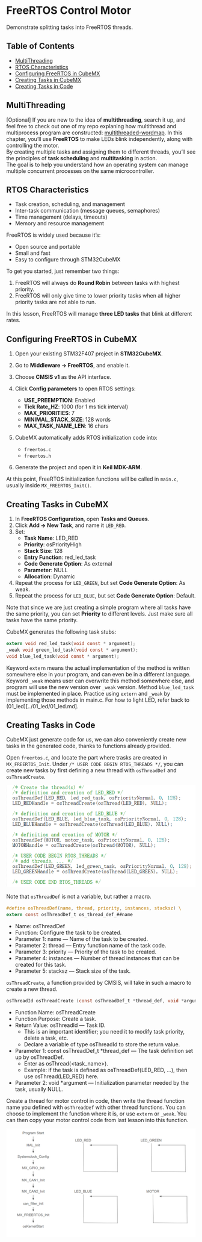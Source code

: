 # FreeRTOS Control Motor
Demonstrate splitting tasks into FreeRTOS threads.

## Table of Contents
- [MultiThreading](#multithreading)
- [RTOS Characteristics](#rtos-characteristics)
- [Configuring FreeRTOS in CubeMX](#configuring-freertos-in-cubemx)
- [Creating Tasks in CubeMX](#creating-tasks-in-cubemx)
- [Creating Tasks in Code](#creating-tasks-in-code)

## MultiThreading
[Optional] If you are new to the idea of **multithreading**, search it up, and feel free to check out one of my repo explaning how multithread and multiprocess program are constructed: [multithreaded-wordmap](https://github.com/chongdayou/multithreaded-wordmap).
In this chapter, you’ll use **FreeRTOS** to make LEDs blink independently, along with controlling the motor.  
By creating multiple tasks and assigning them to different threads, you’ll see the principles of **task scheduling** and **multitasking** in action.  
The goal is to help you understand how an operating system can manage multiple concurrent processes on the same microcontroller.

## RTOS Characteristics

- Task creation, scheduling, and management  
- Inter-task communication (message queues, semaphores)  
- Time management (delays, timeouts)  
- Memory and resource management  

FreeRTOS is widely used because it’s:
- Open source and portable  
- Small and fast  
- Easy to configure through STM32CubeMX  

To get you started, just remember two things:
1. FreeRTOS will always do **Round Robin** between tasks with highest priority.
2. FreeRTOS will only give time to lower priority tasks when all higher priority tasks are not able to run.

In this lesson, FreeRTOS will manage **three LED tasks** that blink at different rates.  

## Configuring FreeRTOS in CubeMX

1. Open your existing STM32F407 project in **STM32CubeMX**.  
2. Go to **Middleware -> FreeRTOS**, and enable it.  
3. Choose **CMSIS v1** as the API interface.  
4. Click **Config parameters** to open RTOS settings:
	- **USE_PREEMPTION**: Enabled
	- **Tick Rate_HZ**: 1000 (for 1 ms tick interval)
	- **MAX_PRIORITIES**: 7
	- **MINIMAL_STACK_SIZE**: 128 words
	- **MAX_TASK_NAME_LEN**: 16 chars

5. CubeMX automatically adds RTOS initialization code into:
	- `freertos.c`
	- `freertos.h`

6. Generate the project and open it in **Keil MDK-ARM**.

At this point, FreeRTOS initialization functions will be called in `main.c`, usually inside `MX_FREERTOS_Init()`.

## Creating Tasks in CubeMX

1. In **FreeRTOS Configuration**, open **Tasks and Queues**.  
2. Click **Add → New Task**, and name it `LED_RED`.  
3. Set:
	- **Task Name**: LED_RED
	- **Priority**: osPriorityHigh
	- **Stack Size**: 128
	- **Entry Function**: red_led_task
	- **Code Generate Option**: As external
	- **Parameter**: NULL
	- **Allocation**: Dynamic
4. Repeat the process for `LED_GREEN`, but set **Code Generate Option**: As weak.
5. Repeat the process for `LED_BLUE`, but set **Code Generate Option**: Default.

Note that since we are just creating a simple program where all tasks have the same priority, you can set **Priority** to different levels. Just make sure all tasks have the same priority.

CubeMX generates the following task stubs:

```c
extern void red_led_task(void const * argument);
_weak void green_led_task(void const * argument);
void blue_led_task(void const * argument);
```

Keyword `extern` means the actual implementation of the method is written somewhere else in your program, and can even be in a different language.
Keyword `_weak` means user can overwrite this method somewhere else, and program will use the new version over `_weak` version.
Method `blue_led_task` must be implemented in place.
Practice using `extern` and `_weak` by implementing those methods in main.c. For how to light LED, refer back to (01_led)[../01_led/01_led.md].

## Creating Tasks in Code
CubeMX just generate code for us, we can also conveniently create new tasks in the generated code, thanks to functions already provided.

Open `freertos.c`, and locate the part where trasks are created in `MX_FREERTOS_Init`. Under `/* USER CODE BEGIN RTOS_THREADS */`, you can create new tasks by first defining a new thread with `osThreadDef` and `osThreadCreate`.

![MX_FREERTOS_Init](images/create-task-code.png)

Note that `osThreadDef` is not a variable, but rather a macro.
```C
#define osThreadDef(name, thread, priority, instances, stacksz) \ 
extern const osThreadDef_t os_thread_def_##name
```
- Name: osThreadDef
- Function: Configure the task to be created.
- Parameter 1: name — Name of the task to be created.
- Parameter 2: thread — Entry function name of the task code.
- Parameter 3: priority — Priority of the task to be created.
- Parameter 4: instances — Number of thread instances that can be created for this task.
- Parameter 5: stacksz — Stack size of the task.

`osThreadCreate`, a function provided by CMSIS, will take in such a macro to create a new thread.
```C
osThreadId osThreadCreate (const osThreadDef_t *thread_def, void *argument);
```
- Function Name: osThreadCreate
- Function Purpose: Create a task.
- Return Value: osThreadId — Task ID.
	- This is an important identifier; you need it to modify task priority, delete a task, etc.
	- Declare a variable of type osThreadId to store the return value.
- Parameter 1: const osThreadDef_t *thread_def — The task definition set up by osThreadDef.
	- Enter as osThread(<task_name>).
	- Example: if the task is defined as osThreadDef(LED_RED, ...), then use osThread(LED_RED) here.
- Parameter 2: void *argument — Initialization parameter needed by the task, usually NULL.

Create a thread for motor control in code, then write the thread function name you defined with `osThreadDef` with other thread functions. You can choose to implement the function where it is, or use `extern` or `_weak`. You can then copy your motor control code from last lesson into this function.

![program init flowchart](images/program_flow.png)